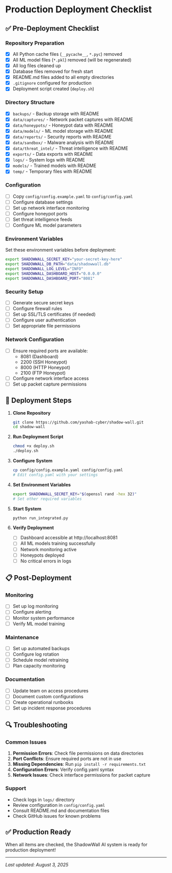 # Production Deployment Checklist

## ✅ Pre-Deployment Checklist

### Repository Preparation
- [x] All Python cache files (`__pycache__`, `*.pyc`) removed
- [x] All ML model files (`*.pkl`) removed (will be regenerated)
- [x] All log files cleaned up
- [x] Database files removed for fresh start
- [x] README.md files added to all empty directories
- [x] `.gitignore` configured for production
- [x] Deployment script created (`deploy.sh`)

### Directory Structure
- [x] `backups/` - Backup storage with README
- [x] `data/captures/` - Network packet captures with README
- [x] `data/honeypots/` - Honeypot data with README
- [x] `data/models/` - ML model storage with README
- [x] `data/reports/` - Security reports with README
- [x] `data/sandbox/` - Malware analysis with README
- [x] `data/threat_intel/` - Threat intelligence with README
- [x] `exports/` - Data exports with README
- [x] `logs/` - System logs with README
- [x] `models/` - Trained models with README
- [x] `temp/` - Temporary files with README

### Configuration
- [ ] Copy `config/config.example.yaml` to `config/config.yaml`
- [ ] Configure database settings
- [ ] Set up network interface monitoring
- [ ] Configure honeypot ports
- [ ] Set threat intelligence feeds
- [ ] Configure ML model parameters

### Environment Variables
Set these environment variables before deployment:
```bash
export SHADOWWALL_SECRET_KEY="your-secret-key-here"
export SHADOWWALL_DB_PATH="data/shadowwall.db"
export SHADOWWALL_LOG_LEVEL="INFO"
export SHADOWWALL_DASHBOARD_HOST="0.0.0.0"
export SHADOWWALL_DASHBOARD_PORT="8081"
```

### Security Setup
- [ ] Generate secure secret keys
- [ ] Configure firewall rules
- [ ] Set up SSL/TLS certificates (if needed)
- [ ] Configure user authentication
- [ ] Set appropriate file permissions

### Network Configuration
- [ ] Ensure required ports are available:
  - 8081 (Dashboard)
  - 2200 (SSH Honeypot)
  - 8000 (HTTP Honeypot)
  - 2100 (FTP Honeypot)
- [ ] Configure network interface access
- [ ] Set up packet capture permissions

## 🚀 Deployment Steps

1. **Clone Repository**
   ```bash
   git clone https://github.com/yashab-cyber/shadow-wall.git
   cd shadow-wall
   ```

2. **Run Deployment Script**
   ```bash
   chmod +x deploy.sh
   ./deploy.sh
   ```

3. **Configure System**
   ```bash
   cp config/config.example.yaml config/config.yaml
   # Edit config.yaml with your settings
   ```

4. **Set Environment Variables**
   ```bash
   export SHADOWWALL_SECRET_KEY="$(openssl rand -hex 32)"
   # Set other required variables
   ```

5. **Start System**
   ```bash
   python run_integrated.py
   ```

6. **Verify Deployment**
   - [ ] Dashboard accessible at http://localhost:8081
   - [ ] All ML models training successfully
   - [ ] Network monitoring active
   - [ ] Honeypots deployed
   - [ ] No critical errors in logs

## 📋 Post-Deployment

### Monitoring
- [ ] Set up log monitoring
- [ ] Configure alerting
- [ ] Monitor system performance
- [ ] Verify ML model training

### Maintenance
- [ ] Set up automated backups
- [ ] Configure log rotation
- [ ] Schedule model retraining
- [ ] Plan capacity monitoring

### Documentation
- [ ] Update team on access procedures
- [ ] Document custom configurations
- [ ] Create operational runbooks
- [ ] Set up incident response procedures

## 🔍 Troubleshooting

### Common Issues
1. **Permission Errors**: Check file permissions on data directories
2. **Port Conflicts**: Ensure required ports are not in use
3. **Missing Dependencies**: Run `pip install -r requirements.txt`
4. **Configuration Errors**: Verify config.yaml syntax
5. **Network Issues**: Check interface permissions for packet capture

### Support
- Check logs in `logs/` directory
- Review configuration in `config/config.yaml`
- Consult README.md and documentation files
- Check GitHub issues for known problems

## ✅ Production Ready

When all items are checked, the ShadowWall AI system is ready for production deployment!

---
*Last updated: August 3, 2025*
